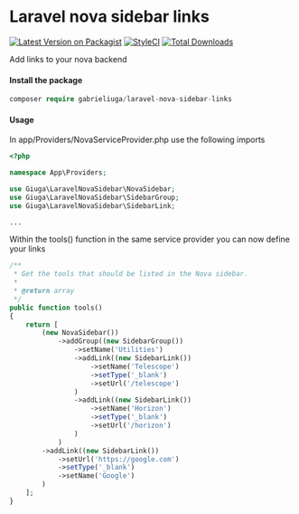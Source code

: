 # Laravel nova sidebar links
[![Latest Version on Packagist](https://img.shields.io/packagist/v/gabrieliuga/laravel-nova-sidebar-links.svg?style=flat-square)](https://packagist.org/packages/gabrieliuga/laravel-nova-sidebar-links)
[![StyleCI](https://github.styleci.io/repos/233714380/shield?branch=master)](https://github.styleci.io/repos/233714380)
[![Total Downloads](https://img.shields.io/packagist/dt/gabrieliuga/laravel-nova-sidebar-links.svg?style=flat-square)](https://packagist.org/packages/gabrieliuga/laravel-nova-sidebar-links)

Add links to your nova backend

#### Install the package
```php
composer require gabrieliuga/laravel-nova-sidebar-links
```

#### Usage

In app/Providers/NovaServiceProvider.php use the following imports

```php
<?php

namespace App\Providers;

use Giuga\LaravelNovaSidebar\NovaSidebar;
use Giuga\LaravelNovaSidebar\SidebarGroup;
use Giuga\LaravelNovaSidebar\SidebarLink;

...
```

Within the tools() function in the same service provider you can now define your links
```php
/**
 * Get the tools that should be listed in the Nova sidebar.
 *
 * @return array
 */
public function tools()
{
    return [
        (new NovaSidebar())
            ->addGroup((new SidebarGroup())
                ->setName('Utilities')
                ->addLink((new SidebarLink())
                    ->setName('Telescope')
                    ->setType('_blank')
                    ->setUrl('/telescope')
                )
                ->addLink((new SidebarLink())
                    ->setName('Horizon')
                    ->setType('_blank')
                    ->setUrl('/horizon')
                )
            )
        ->addLink((new SidebarLink())
            ->setUrl('https://google.com')
            ->setType('_blank')
            ->setName('Google')
        )
    ];
}
```
